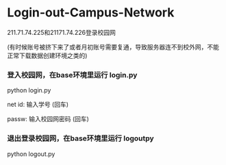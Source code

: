 # Login-out-Campus-Network

211.71.74.225和21171.74.226登录校园网

(有时候账号被挤下来了或者月初账号需要复通，导致服务器连不到校外网，不能正常下载数据创建环境之类的)

### 登入校园网，在base环境里运行 login.py
python login.py

net id: 输入学号 (回车)

passw: 输入校园网密码 (回车)

### 退出登录校园网，在base环境里运行 logoutpy

python logout.py
